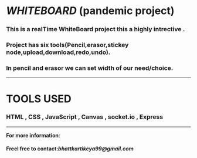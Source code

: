 <h1><i>WHITEBOARD</i> (pandemic project) </h1>
<h3>This is a realTime WhiteBoard project this a highly intrective .</h3>
 <h3>Project has six tools(Pencil,erasor,stickey node,upload,download,redo,undo).</h3>
 <h3>In pencil and erasor we can set width of our need/choice.</h3>
 <hr>
<h1>TOOLS USED</h1>
<h3 >HTML , CSS , JavaScript , Canvas , socket.io , Express</h3>
<hr>
<b>For more information</b>:
<h4>Freel free to contact:<i>bhattkartikeya99@gmail.com</i></h4>
